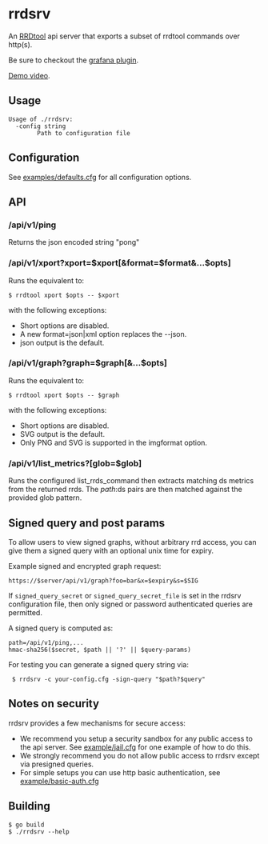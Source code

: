 # rrdsrv

An [RRDtool](https://oss.oetiker.ch/rrdtool/) api server that exports a subset of rrdtool commands over http(s).

Be sure to checkout the [grafana plugin](https://github.com/andrewchambers/grafana-rrd-datasource).

[Demo video](https://www.youtube.com/watch?v=BuoPcyJik38).

## Usage

```
Usage of ./rrdsrv:
  -config string
        Path to configuration file
```

## Configuration

See [examples/defaults.cfg](examples/defaults.cfg) for all configuration options.

## API

### /api/v1/ping

Returns the json encoded string "pong"

### /api/v1/xport?xport=$xport[&format=$format&...$opts]

Runs the equivalent to:

```
$ rrdtool xport $opts -- $xport
```

with the following exceptions:

- Short options are disabled.
- A new format=json|xml option replaces the --json.
- json output is the default.

### /api/v1/graph?graph=$graph[&...$opts]

Runs the equivalent to:

```
$ rrdtool xport $opts -- $graph
```

with the following exceptions:

- Short options are disabled.
- SVG output is the default.
- Only PNG and SVG is supported in the imgformat option.

### /api/v1/list_metrics?[glob=$glob]

Runs the configured list_rrds_command then extracts
matching ds metrics from the returned rrds.
The $path:$ds pairs are then matched against the provided glob pattern.

## Signed query and post params

To allow users to view signed graphs, without arbitrary rrd access,
you can give them a signed query with an optional unix time for expiry.

Example signed and encrypted graph request:
```
https://$server/api/v1/graph?foo=bar&x=$expiry&s=$SIG
```

If `signed_query_secret` or `signed_query_secret_file` is set in the rrdsrv configuration file, then only signed or password authenticated queries are permitted.

A signed query is computed as:

```
path=/api/v1/ping,...
hmac-sha256($secret, $path || '?' || $query-params)
```

For testing you can generate a signed query string via:

```
 $ rrdsrv -c your-config.cfg -sign-query "$path?$query"
```

## Notes on security

rrdsrv provides a few mechanisms for secure access:

- We recommend you setup a security sandbox for any public access to the api server.
  See [example/jail.cfg](example/jail.cfg) for one example of how to do this.
- We strongly recommend you do not allow public access to rrdsrv except via presigned queries.
- For simple setups you can use http basic authentication, see [example/basic-auth.cfg](example/basic-auth.cfg)


## Building

```
$ go build
$ ./rrdsrv --help
```
